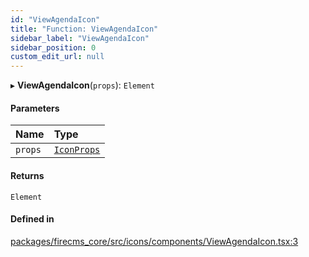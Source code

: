 ```yaml
---
id: "ViewAgendaIcon"
title: "Function: ViewAgendaIcon"
sidebar_label: "ViewAgendaIcon"
sidebar_position: 0
custom_edit_url: null
---
```


▸ **ViewAgendaIcon**(`props`): `Element`

#### Parameters

| Name | Type |
| :------ | :------ |
| `props` | [`IconProps`](../types/IconProps.md) |

#### Returns

`Element`

#### Defined in

[packages/firecms_core/src/icons/components/ViewAgendaIcon.tsx:3](https://github.com/FireCMSco/firecms/blob/d45f3739/packages/firecms_core/src/icons/components/ViewAgendaIcon.tsx#L3)
